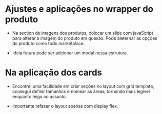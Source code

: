 # Ajustes e aplicações no wrapper do produto

- Na section de imagens dos produtos, colocar um slide
  com javaScript para alterar a imagem do produto em quesão.
  Pode aleternar as opções do produto como todo marketplace.

- Ideia futura pode ser adcionar um modal nessa estrutura.

# Na aplicação dos cards

- Encontrei uma facilidade em criar seções no layout com
  grid template, consegui definir tamanhos e nomear as áreas, tornando mais legivel enquanto leigo no assunto.

- Importante refazer o layout apenas com display flex.
